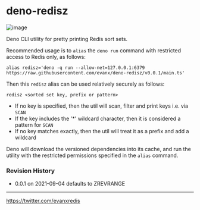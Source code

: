 # deno-redisz

![image](https://user-images.githubusercontent.com/899558/132098797-1ac4f73f-0609-454b-a78c-93783732557a.png)

Deno CLI utility for pretty printing Redis sort sets.

Recommended usage is to `alias` the `deno run` command with restricted access to Redis only, as follows:

```shell
alias redisz='deno -q run --allow-net=127.0.0.1:6379 https://raw.githubusercontent.com/evanx/deno-redisz/v0.0.1/main.ts'
```

Then this `redisz` alias can be used relatively securely as follows:

```shell
redisz <sorted set key, prefix or pattern>
```

- If no key is specified, then the util will scan, filter and print keys i.e. via `SCAN`
- If the key includes the '\*' wildcard character, then it is considered a pattern for `SCAN`
- If no key matches exactly, then the util will treat it as a prefix and add a wildcard

Deno will download the versioned dependencies into its cache, and run the utility with the restricted permissions specified in the `alias` command.

### Revision History

- 0.0.1 on 2021-09-04 defaults to ZREVRANGE

<hr>
<a href='https://twitter.com/evanxredis'>https://twitter.com/evanxredis</a>
